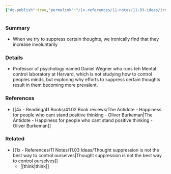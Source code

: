 ```yaml
---
{"dg-publish":true,"permalink":"/1x-references/11-notes/11-03-ideas/ironic-process-theory-we-cannot-stop-thinking-about-white-bears/","title":"Ironic Process Theory","noteIcon":""}
---
```



### Summary
- When we try to suppress certain thoughts, we ironically find that they increase involuntarily

### Details
- Professor of psychology named Daniel Wegner who runs teh Mental control laboratory at Harvard, which is not studying how to control peoples minds, but exploring why efforts to suppress certain thoughts result in them becoming more prevalent.

### References
- [[4x - Reading/41 Books/41.02 Book reviews/The Antidote - Happiness for people who cant stand positive thinking - Oliver Burkeman\|The Antidote - Happiness for people who cant stand positive thinking - Oliver Burkeman]]

### Related
- [[1x - References/11 Notes/11.03 Ideas/Thought suppression is not the best way to control ourselves\|Thought suppression is not the best way to control ourselves]]
  - [[think\|think]]